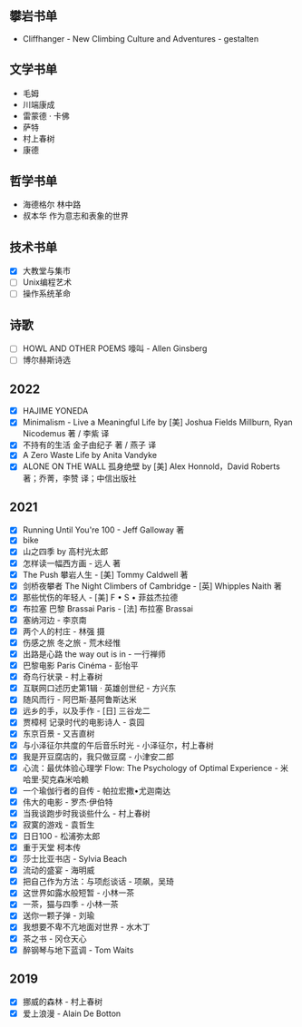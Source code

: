 ## 攀岩书单

* Cliffhanger - New Climbing Culture and Adventures - gestalten

## 文学书单

* 毛姆
* 川端康成
* 雷蒙德 · 卡佛
* 萨特
* 村上春树
* 康德

## 哲学书单

* 海德格尔 林中路
* 叔本华 作为意志和表象的世界

## 技术书单

- [x] 大教堂与集市
- [ ] Unix编程艺术
- [ ] 操作系统革命

## 诗歌

- [ ] HOWL AND OTHER POEMS 嚎叫 - Allen Ginsberg
- [ ] 博尔赫斯诗选

## 2022

- [x] HAJIME YONEDA
- [x] Minimalism - Live a Meaningful Life by [美] Joshua Fields Millburn, Ryan Nicodemus 著 / 李紫 译
- [x] 不持有的生活 金子由纪子 著 / 燕子 译
- [x] A Zero Waste Life by Anita Vandyke
- [x] ALONE ON THE WALL 孤身绝壁 by [美] Alex Honnold，David Roberts 著；乔菁，李赞 译；中信出版社

## 2021

- [x] Running Until You're 100 - Jeff Galloway 著
- [x] bike
- [x] 山之四季 by 高村光太郎
- [x] 怎样读一幅西方画 - 远人 著
- [x] The Push 攀岩人生 - [美] Tommy Caldwell 著
- [x] 剑桥夜攀者 The Night Climbers of Cambridge - [英] Whipples Naith 著
- [x] 那些忧伤的年轻人 - [美] F • S • 菲兹杰拉德
- [x] 布拉塞 巴黎 Brassai Paris - [法] 布拉塞 Brassai
- [x] 塞纳河边 - 李京南
- [x] 两个人的村庄 - 林强 摄
- [x] 伤感之旅 冬之旅 - 荒木经惟
- [x] 出路是心路 the way out is in - 一行禅师
- [x] 巴黎电影 Paris Cinéma - 彭怡平
- [x] 奇鸟行状录 - 村上春树
- [x] 互联网口述历史第1辑 · 英雄创世纪 - 方兴东
- [x] 随风而行 - 阿巴斯·基阿鲁斯达米
- [x] 远乡的手，以及手作 - [日] 三谷龙二
- [x] 贾樟柯 记录时代的电影诗人 - 袁园
- [x] 东京百景 - 又吉直树
- [x] 与小泽征尔共度的午后音乐时光 - 小泽征尔，村上春树
- [x] 我是开豆腐店的，我只做豆腐 - 小津安二郎
- [x] 心流：最优体验心理学 Flow: The Psychology of Optimal Experience - 米哈里·契克森米哈赖
- [x] 一个瑜伽行者的自传 - 帕拉宏撒•尤迦南达
- [x] 伟大的电影 - 罗杰·伊伯特
- [x] 当我谈跑步时我谈些什么 - 村上春树 
- [x] 寂寞的游戏 - 袁哲生
- [x] 日日100 - 松浦弥太郎
- [x] 重于天堂 柯本传
- [x] 莎士比亚书店 - Sylvia Beach
- [x] 流动的盛宴 - 海明威
- [x] 把自己作为方法：与项彪谈话 - 项飙，吴琦
- [x] 这世界如露水般短暂 - 小林一茶
- [x] 一茶，猫与四季 - 小林一茶
- [x] 送你一颗子弹 - 刘瑜
- [x] 我想要不卑不亢地面对世界 - 水木丁
- [x] 茶之书 - 冈仓天心
- [x] 醉钢琴与地下蓝调 - Tom Waits

## 2019

- [x] 挪威的森林 - 村上春树
- [x] 爱上浪漫 - Alain De Botton
